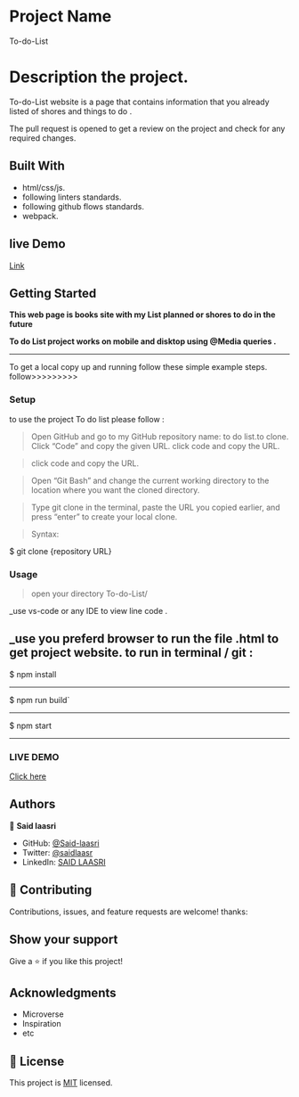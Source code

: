 # Project Name
To-do-List

# Description the project.

To-do-List website is a page that contains information that you already  listed of shores and things to do .


The pull request is opened to get a review on the project and check for any required changes.

## Built With

- html/css/js.
- following linters standards.
- following github flows standards.
- webpack.

## live Demo

[Link](https://said-laasri.github.io/todo-list/)

## Getting Started

**This web page is books site with my List planned or shores to do in the future**

**To do List project  works on mobile and disktop using @Media queries .**
****************************************************
To get a local copy up and running follow these simple example steps.
follow>>>>>>>>>


### Setup

to use the project To do list please follow :
 >Open GitHub and go to my GitHub repository name: to do list.to clone.
 >Click “Code” and copy the given URL.
 >click code and copy the URL.

 >click code and copy the URL.

 >Open “Git Bash” and change the current working directory to the location where you want the cloned directory.

 >Type git clone in the terminal, paste the URL you copied earlier, and press “enter” to create your local clone.

 >Syntax:

  $ git clone {repository URL}

### Usage

>open your directory To-do-List/

_use vs-code or any IDE  to view line code .

_use you preferd browser to run the file .html to get project website.
to run in terminal / git  :
-----------------
 $ npm install
 *************
 $ npm run build`
****************
$ npm start
 _____________
 ###  LIVE DEMO
 
 [Click here](https://said-laasri.github.io/To-do-List/)

## Authors

👤 **Said laasri**

- GitHub: [@Said-laasri](https://github.com/Said-laasri)
- Twitter: [@saidlaasr](https://twitter.com/saidlaasr)
- LinkedIn: [SAID LAASRI](https://www.linkedin.com/in/said-laasri-8a4367172/)


## 🤝 Contributing

Contributions, issues, and feature requests are welcome!
thanks:


## Show your support

Give a ⭐️ if you like this project!

## Acknowledgments

- Microverse
- Inspiration
- etc

## 📝 License

This project is [MIT](./MIT.md) licensed.
